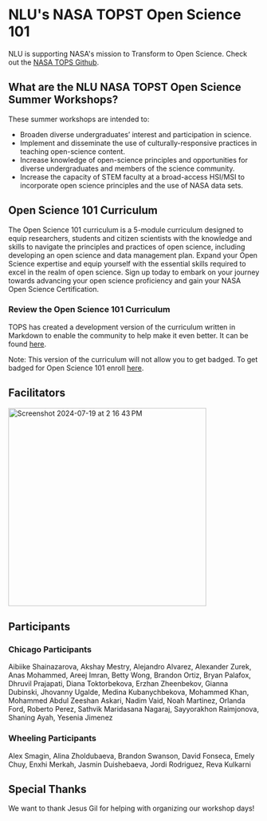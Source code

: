# NLU's NASA TOPST Open Science 101

NLU is supporting NASA's mission to Transform to Open Science. 
Check out the [NASA TOPS Github](https://github.com/nasa/Transform-to-Open-Science/blob/main/README.md#open-science-101-curriculum).

## What are the NLU NASA TOPST Open Science Summer Workshops?

These summer workshops are intended to: 
- Broaden diverse undergraduates’ interest and participation in science.
- Implement and disseminate the use of culturally-responsive practices in teaching open-science content.
- Increase knowledge of open-science principles and opportunities for diverse undergraduates and members of the science community.
- Increase the capacity of STEM faculty at a broad-access HSI/MSI to incorporate open science principles and the use of NASA data sets.

## Open Science 101 Curriculum

The Open Science 101 curriculum is a 5-module curriculum designed to equip researchers, students and citizen scientists with the knowledge and skills to navigate the principles and practices of open science, including developing an open science and data management plan. Expand your Open Science expertise and equip yourself with the essential skills required to excel in the realm of open science. Sign up today to embark on your journey towards advancing your open science proficiency and gain your NASA Open Science Certification.

### Review the Open Science 101 Curriculum

TOPS has created a development version of the curriculum written in Markdown to enable the community to help make it even better. It can be found [here](https://github.com/nasa/Transform-to-Open-Science/tree/open-science-101).

Note: This version of the curriculum will not allow you to get badged. To get badged for Open Science 101 enroll [here](https://nasa.github.io/Transform-to-Open-Science/take-os101/).


## Facilitators
<img width="397" alt="Screenshot 2024-07-19 at 2 16 43 PM" src="https://github.com/user-attachments/assets/27dc4a89-973c-49f3-851f-7043a524002f">


## Participants
### Chicago Participants  
Aibiike	Shainazarova, Akshay Mestry, Alejandro	Alvarez, Alexander	Zurek, Anas Mohammed, Areej Imran, Betty	Wong, Brandon	Ortiz, Bryan	Palafox, Dhruvil	Prajapati, Diana Toktorbekova, Erzhan Zheenbekov, Gianna Dubinski, Jhovanny Ugalde, Medina	Kubanychbekova, Mohammed Khan, Mohammed Abdul Zeeshan Askari, Nadim Vaid, Noah Martinez, Orlanda	Ford, Roberto	Perez, Sathvik	Maridasana Nagaraj, Sayyorakhon	Raimjonova, Shaning	Ayah, Yesenia Jimenez

### Wheeling Participants  
Alex Smagin, Alina Zholdubaeva, Brandon Swanson, David Fonseca, Emely Chuy, Enxhi Merkah, Jasmin Duishebaeva, Jordi Rodriguez, Reva Kulkarni

## Special Thanks

We want to thank Jesus Gil for helping with organizing our workshop days!

